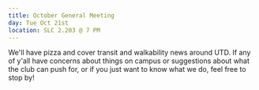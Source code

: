 ```yaml
---
title: October General Meeting
day: Tue Oct 21st
location: SLC 2.203 @ 7 PM
---
```


We'll have pizza and cover transit and walkability news around UTD. If any of y'all have concerns about things on campus or suggestions about what the club can push for, or if you just want to know what we do, feel free to stop by!
